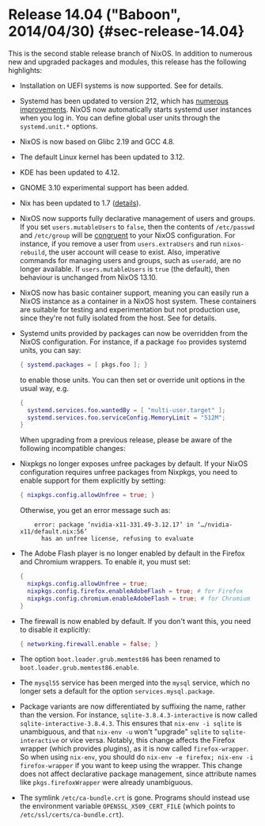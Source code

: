 # Release 14.04 ("Baboon", 2014/04/30) {#sec-release-14.04}

This is the second stable release branch of NixOS. In addition to numerous new and upgraded packages and modules, this release has the following highlights:

- Installation on UEFI systems is now supported. See [](#sec-installation) for details.

- Systemd has been updated to version 212, which has [numerous improvements](http://cgit.freedesktop.org/systemd/systemd/plain/NEWS?id=v212). NixOS now automatically starts systemd user instances when you log in. You can define global user units through the `systemd.unit.*` options.

- NixOS is now based on Glibc 2.19 and GCC 4.8.

- The default Linux kernel has been updated to 3.12.

- KDE has been updated to 4.12.

- GNOME 3.10 experimental support has been added.

- Nix has been updated to 1.7 ([details](https://nix.dev/manual/nix/stable/#ssec-relnotes-1.7)).

- NixOS now supports fully declarative management of users and groups. If you set `users.mutableUsers` to `false`, then the contents of `/etc/passwd` and `/etc/group` will be [congruent](https://www.usenix.org/legacy/event/lisa02/tech/full_papers/traugott/traugott_html/) to your NixOS configuration. For instance, if you remove a user from `users.extraUsers` and run `nixos-rebuild`, the user account will cease to exist. Also, imperative commands for managing users and groups, such as `useradd`, are no longer available. If `users.mutableUsers` is `true` (the default), then behaviour is unchanged from NixOS 13.10.

- NixOS now has basic container support, meaning you can easily run a NixOS instance as a container in a NixOS host system. These containers are suitable for testing and experimentation but not production use, since they're not fully isolated from the host. See [](#ch-containers) for details.

- Systemd units provided by packages can now be overridden from the NixOS configuration. For instance, if a package `foo` provides systemd units, you can say:

  ```nix
  { systemd.packages = [ pkgs.foo ]; }
  ```

  to enable those units. You can then set or override unit options in the usual way, e.g.

  ```nix
  {
    systemd.services.foo.wantedBy = [ "multi-user.target" ];
    systemd.services.foo.serviceConfig.MemoryLimit = "512M";
  }
  ```

  When upgrading from a previous release, please be aware of the following incompatible changes:

- Nixpkgs no longer exposes unfree packages by default. If your NixOS configuration requires unfree packages from Nixpkgs, you need to enable support for them explicitly by setting:

  ```nix
  { nixpkgs.config.allowUnfree = true; }
  ```

  Otherwise, you get an error message such as:

  ```ShellSession
      error: package ‘nvidia-x11-331.49-3.12.17’ in ‘…/nvidia-x11/default.nix:56’
        has an unfree license, refusing to evaluate
  ```

- The Adobe Flash player is no longer enabled by default in the Firefox and Chromium wrappers. To enable it, you must set:

  ```nix
  {
    nixpkgs.config.allowUnfree = true;
    nixpkgs.config.firefox.enableAdobeFlash = true; # for Firefox
    nixpkgs.config.chromium.enableAdobeFlash = true; # for Chromium
  }
  ```

- The firewall is now enabled by default. If you don't want this, you need to disable it explicitly:

  ```nix
  { networking.firewall.enable = false; }
  ```

- The option `boot.loader.grub.memtest86` has been renamed to `boot.loader.grub.memtest86.enable`.

- The `mysql55` service has been merged into the `mysql` service, which no longer sets a default for the option `services.mysql.package`.

- Package variants are now differentiated by suffixing the name, rather than the version. For instance, `sqlite-3.8.4.3-interactive` is now called `sqlite-interactive-3.8.4.3`. This ensures that `nix-env -i sqlite` is unambiguous, and that `nix-env -u` won't "upgrade" `sqlite` to `sqlite-interactive` or vice versa. Notably, this change affects the Firefox wrapper (which provides plugins), as it is now called `firefox-wrapper`. So when using `nix-env`, you should do `nix-env -e firefox; nix-env -i firefox-wrapper` if you want to keep using the wrapper. This change does not affect declarative package management, since attribute names like `pkgs.firefoxWrapper` were already unambiguous.

- The symlink `/etc/ca-bundle.crt` is gone. Programs should instead use the environment variable `OPENSSL_X509_CERT_FILE` (which points to `/etc/ssl/certs/ca-bundle.crt`).
